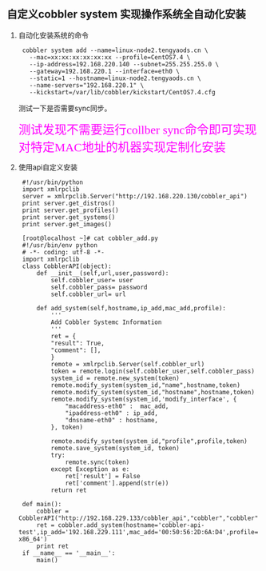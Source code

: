 ## 自定义cobbler system 实现操作系统全自动化安装

1. 自动化安装系统的命令

		cobbler system add --name=linux-node2.tengyaods.cn \
		  --mac=xx:xx:xx:xx:xx:xx --profile=CentOS7.4 \
		  --ip-address=192.168.220.140 --subnet=255.255.255.0 \
		  --gateway=192.168.220.1 --interface=eth0 \
		  --static=1 --hostname=linux-node2.tengyaods.cn \
		  --name-servers="192.168.220.1" \
		  --kickstart=/var/lib/cobbler/kickstart/CentOS7.4.cfg

	测试一下是否需要sync同步。

	<font color=#FF00FF size=5 face="黑体">测试发现不需要运行collber sync命令即可实现对特定MAC地址的机器实现定制化安装</font>

2. 使用api自定义安装

		#!/usr/bin/python
		import xmlrpclib
		server = xmlrpclib.Server("http://192.168.220.130/cobbler_api")	
		print server.get_distros()
		print server.get_profiles()
		print server.get_systems()
		print server.get_images()

		[root@localhost ~]# cat cobbler_add.py 
		#!/usr/bin/env python
		# -*- coding: utf-8 -*-
		import xmlrpclib
		class CobblerAPI(object):
		    def __init__(self,url,user,password):
		        self.cobbler_user= user
		        self.cobbler_pass= password
		        self.cobbler_url= url
		
		    def add_system(self,hostname,ip_add,mac_add,profile):
		        '''
		        Add Cobbler Systemc Information
		        '''
		        ret = {
		        "result": True,
		        "comment": [],
		        }
		        remote = xmlrpclib.Server(self.cobbler_url)
		        token = remote.login(self.cobbler_user,self.cobbler_pass)
		        system_id = remote.new_system(token)
		        remote.modify_system(system_id,"name",hostname,token)
		        remote.modify_system(system_id,"hostname",hostname,token)
		        remote.modify_system(system_id,'modify_interface', {
		            "macaddress-eth0" :  mac_add,
		            "ipaddress-eth0" : ip_add,
		            "dnsname-eth0" : hostname,
		        }, token)
		
		        remote.modify_system(system_id,"profile",profile,token)
		        remote.save_system(system_id, token)
		        try:
		            remote.sync(token)
		        except Exception as e:
		            ret['result'] = False
		            ret['comment'].append(str(e))
		        return ret
		
		def main():
		    cobbler = CobblerAPI("http://192.168.229.133/cobbler_api","cobbler","cobbler")
		    ret = cobbler.add_system(hostname='cobbler-api-test',ip_add='192.168.229.111',mac_add='00:50:56:2D:6A:D4',profile='CentOS7-x86_64')
		    print ret
		if __name__ == '__main__':
		    main()
